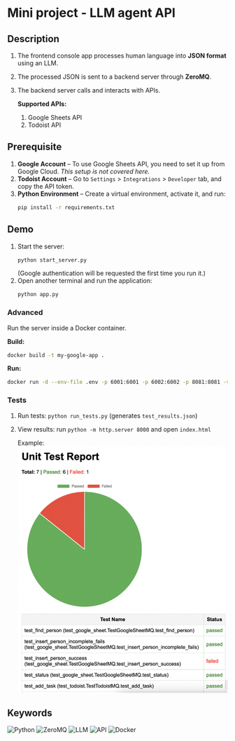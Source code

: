 # Mini project - LLM agent API

## Description
1. The frontend console app processes human language into **JSON format** using an LLM.
2. The processed JSON is sent to a backend server through **ZeroMQ**.
3. The backend server calls and interacts with APIs.
    
    **Supported APIs:**
    1. Google Sheets API
    2. Todoist API
 
## Prerequisite
1. **Google Account** – To use Google Sheets API, you need to set it up from Google Cloud. *This setup is not covered here.*
2. **Todoist Account** – Go to `Settings` > `Integrations` > `Developer` tab, and copy the API token.
3. **Python Environment** – Create a virtual environment, activate it, and run:
   ```bash
   pip install -r requirements.txt
   ```
 
## Demo
1. Start the server:
   ```bash
   python start_server.py
   ```
   (Google authentication will be requested the first time you run it.)
2. Open another terminal and run the application:
   ```bash
   python app.py
   ```

### Advanced
Run the server inside a Docker container.

**Build:**
```bash
docker build -t my-google-app .
```

**Run:**
```bash
docker run -d --env-file .env -p 6001:6001 -p 6002:6002 -p 8081:8081 -v "$(pwd)/credentials.json:/app/credentials.json" -v "$(pwd)/google_tokens:/app/google_tokens" --name my-google-app-container my-google-app
```

### Tests
1. Run tests: `python run_tests.py` (generates `test_results.json`)
2. View results: run `python -m http.server 8000` and open `index.html`

    Example:
    ![result](index.png)

## Keywords
![Python](https://img.shields.io/badge/Language-Python-blue)
![ZeroMQ](https://img.shields.io/badge/-ZeroMQ-red)
![LLM](https://img.shields.io/badge/-LLM-purple)
![API](https://img.shields.io/badge/-API-yellow)
![Docker](https://img.shields.io/badge/-Docker-blue)
